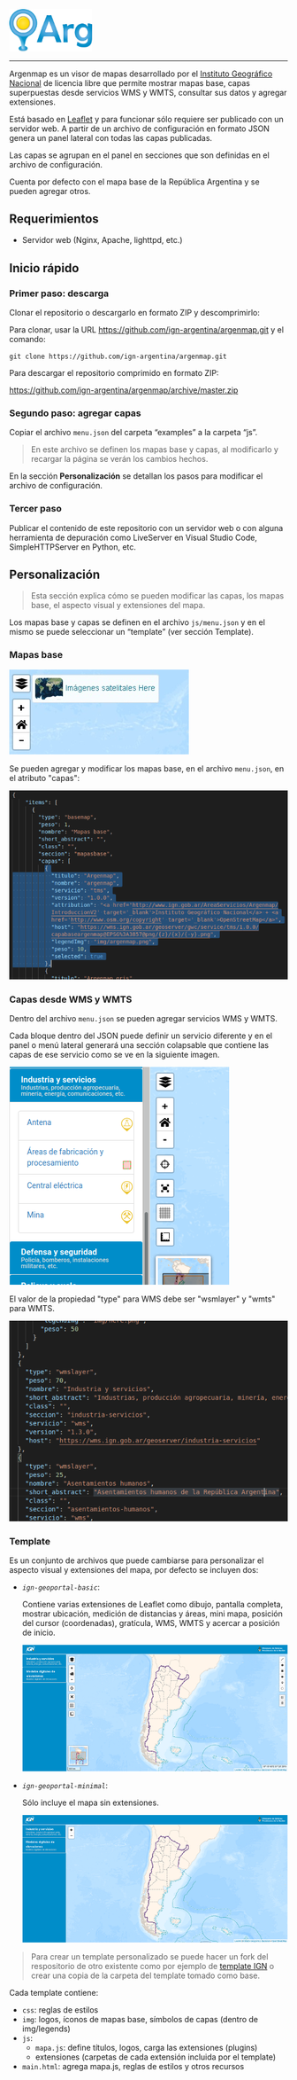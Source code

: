 <img width="150" src="img/argenmap_logo.svg" alt="Argenmap" />

---

Argenmap es un visor de mapas desarrollado por el [Instituto Geográfico Nacional](https://www.ign.gob.ar) de licencia libre que permite mostrar mapas base, capas superpuestas desde servicios WMS y WMTS, consultar sus datos y agregar extensiones.

Está basado en [Leaflet](https://leafletjs.com/) y para funcionar sólo requiere ser publicado con un servidor web. A partir de un archivo de configuración en formato JSON genera un panel lateral con todas las capas publicadas. 

Las capas se agrupan en el panel en secciones que son definidas en el archivo de configuración.

Cuenta por defecto con el mapa base de la República Argentina y se pueden agregar otros.

## Requerimientos

- Servidor web (Nginx, Apache, lighttpd, etc.)

## Inicio rápido

### Primer paso: descarga

Clonar el repositorio o descargarlo en formato ZIP y descomprimirlo:

Para clonar, usar la URL https://github.com/ign-argentina/argenmap.git
y el comando:

    git clone https://github.com/ign-argentina/argenmap.git

Para descargar el repositorio comprimido en formato ZIP: 

https://github.com/ign-argentina/argenmap/archive/master.zip

### Segundo paso: agregar capas

Copiar el archivo `menu.json` del carpeta “examples” a la carpeta “js”.

> En este archivo se definen los mapas base y capas, al modificarlo y recargar la página se verán los cambios hechos.

En la sección **Personalización** se detallan los pasos para modificar el archivo de configuración.
### Tercer paso 

Publicar el contenido de este repositorio con un servidor web o con alguna herramienta de depuración como LiveServer en Visual Studio Code, SimpleHTTPServer en Python, etc.

## Personalización

   > Esta sección explica cómo se pueden modificar las capas, los mapas base, el aspecto visual y extensiones del mapa.

Los mapas base y capas se definen en el archivo `js/menu.json` y en el mismo se puede seleccionar un “template” (ver sección Template). 

### Mapas base

![selector de mapas base](img/mapabase.jpeg)

Se pueden agregar y modificar los mapas base, en el archivo `menu.json`, en el atributo "capas":

![definición de mapa base en menu.json](img/mapabasejson.png)

### Capas desde WMS y WMTS

Dentro del archivo `menu.json` se pueden agregar servicios WMS y WMTS.

Cada bloque dentro del JSON puede definir un servicio diferente y en el panel o menú lateral generará una sección colapsable que contiene las capas de ese servicio como se ve en la siguiente imagen.

![secciones desplegables en el panel de capas](img/secciones.png)

El valor de la propiedad "type" para WMS debe ser "wsmlayer" y "wmts" para WMTS.

![definición de origenes de datos en menu.json](img/seccionjson.png)

### Template

Es un conjunto de archivos que puede cambiarse para personalizar el aspecto visual y extensiones del mapa, por defecto se incluyen dos:

+ *`ign-geoportal-basic`*: 

    Contiene varias extensiones de Leaflet como dibujo, pantalla completa, mostrar ubicación, medición de distancias y áreas, mini mapa, posición del cursor (coordenadas), gratícula, WMS, WMTS y acercar a posición de inicio.

    ![temlate argenmap basic](img/argenmap-basic.png)

+ *`ign-geoportal-minimal`*:
    
    Sólo incluye el mapa sin extensiones.
    
    ![temlate argenmap minimal](img/argenmap-minimal.png)

> Para crear un template personalizado se puede hacer un fork del respositorio de otro existente como por ejemplo de [template IGN](https://github.com/ign-argentina/argenmap-leaflet-ign-tpl) o crear una copia de la carpeta del template tomado como base.

Cada template contiene:

+ `css`: reglas de estilos
+ `img`: logos, íconos de mapas base, símbolos de capas (dentro de img/legends)
+ `js`:
    + `mapa.js`: define títulos, logos, carga las extensiones (plugins)
    + extensiones (carpetas de cada extensión incluida por el template)
+ `main.html`: agrega mapa.js, reglas de estilos y otros recursos 